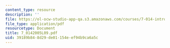 ```yaml
---
content_type: resource
description: ''
file: https://ol-ocw-studio-app-qa.s3.amazonaws.com/courses/7-014-introductory-biology-spring-2005/39189b848d29de01154eef94b9ca6a5c_7_0142005L09.pdf
file_type: application/pdf
resourcetype: Document
title: 7_0142005L09.pdf
uid: 39189b84-8d29-de01-154e-ef94b9ca6a5c
---
```

